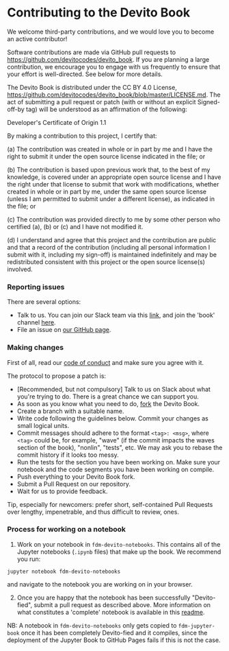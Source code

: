 # Contributing to the Devito Book

We welcome third-party contributions, and we would love you to become an active contributor!

Software contributions are made via GitHub pull requests to https://github.com/devitocodes/devito_book. If you are planning a large contribution, we encourage you to engage with us frequently to ensure that your effort is well-directed. See below for more details.

The Devito Book is distributed under the CC BY 4.0 License, https://github.com/devitocodes/devito_book/blob/master/LICENSE.md. The act of submitting a pull request or patch (with or without an explicit Signed-off-by tag) will be understood as an affirmation of the following:

Developer's Certificate of Origin 1.1

By making a contribution to this project, I certify that:

(a) The contribution was created in whole or in part by me and I have the right to submit it under the open source license indicated in the file; or

(b) The contribution is based upon previous work that, to the best of my knowledge, is covered under an appropriate open source license and I have the right under that license to submit that work with modifications, whether created in whole or in part by me, under the same open source license (unless I am permitted to submit under a different license), as indicated in the file; or

(c) The contribution was provided directly to me by some other person who certified (a), (b) or (c) and I have not modified it.

(d) I understand and agree that this project and the contribution are public and that a record of the contribution (including all personal information I submit with it, including my sign-off) is maintained indefinitely and may be redistributed consistent with this project or the open source license(s) involved.

### Reporting issues

There are several options:
* Talk to us. You can join our Slack team via this [link](https://opesci-slackin.now.sh/), and join the 'book' channel [here](https://devitocodes.slack.com/archives/C0182SV07NU).
* File an issue on [our GitHub page](https://github.com/devitocodes/devito_book/issues).

### Making changes

First of all, read our [code of conduct](https://github.com/devitocodes/devito_book/blob/master/CODE_OF_CONDUCT.md) and make sure you agree with it.

The protocol to propose a patch is:
* [Recommended, but not compulsory] Talk to us on Slack about what you're trying to do. There is a great chance we can support you.
* As soon as you know what you need to do, [fork](https://help.github.com/articles/fork-a-repo/) the Devito Book.
* Create a branch with a suitable name.
* Write code following the guidelines below. Commit your changes as small logical units.
* Commit messages should adhere to the format `<tag>: <msg>`, where `<tag>` could be, for example, "wave" (if the commit impacts the waves section of the book), "nonlin", "tests", etc. We may ask you to rebase the commit history if it looks too messy.
* Run the tests for the section you have been working on. Make sure your notebook and the code segments you have been working on compile.
* Push everything to your Devito Book fork.
* Submit a Pull Request on our repository.
* Wait for us to provide feedback.

Tip, especially for newcomers: prefer short, self-contained Pull Requests over lengthy, impenetrable, and thus difficult to review, ones.

### Process for working on a notebook

1. Work on your notebook in `fdm-devito-notebooks`. This contains all of the Jupyter notebooks (`.ipynb` files) that make up the book. We recommend you run:

```
jupyter notebook fdm-devito-notebooks
```

and navigate to the notebook you are working on in your browser.

2. Once you are happy that the notebook has been successfully "Devito-fied", submit a pull request as described above. More information on what constitutes a 'complete' notebook is available in this [readme](https://github.com/devitocodes/devito_book/blob/master/fdm-devito-notebooks/README.md).

NB: A notebook in `fdm-devito-notebooks` only gets copied to `fdm-jupyter-book` once it has been completely Devito-fied and it compiles, since the deployment of the Jupyter Book to GitHub Pages fails if this is not the case.
